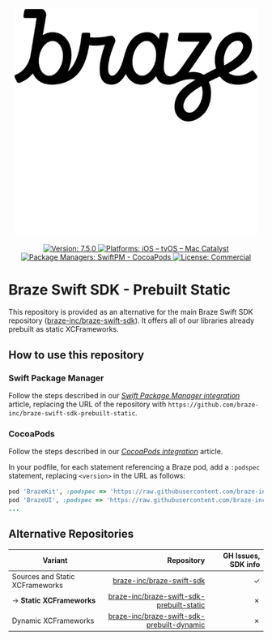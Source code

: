 <p align="center">
  <img width="480" alt="Braze Logo" src=".github/assets/logo-light.png#gh-light-mode-only" />
  <img width="480" alt="Braze Logo" src=".github/assets/logo-dark.png#gh-dark-mode-only" />
</p>

<p align="center">
  <a href="https://github.com/braze-inc/braze-swift-sdk/releases">
    <img src="https://badgen.net/badge/version/7.5.0/blue" alt="Version: 7.5.0">
  </a>
  <a href="#">
    <img src="https://badgen.net/badge/platforms/iOS%20%7C%20tvOS%20%7C%20Mac%20Catalyst/orange"
      alt="Platforms: iOS – tvOS – Mac Catalyst">
  </a>
  <a href="#">
    <img src="https://badgen.net/badge/package%20managers/SwiftPM%20%7C%20CocoaPods/green" alt="Package Managers: SwiftPM - CocoaPods">
  </a>
  <a href="https://github.com/braze-inc/braze-swift-sdk/blob/main/LICENSE">
    <img src="https://badgen.net/badge/license/Commercial/black" alt="License: Commercial">
  </a>
</p>

# Braze Swift SDK - Prebuilt Static

This repository is provided as an alternative for the main Braze Swift SDK repository ([braze-inc/braze-swift-sdk]). It offers all of our libraries already prebuilt as static XCFrameworks.

## How to use this repository

### Swift Package Manager

Follow the steps described in our [_Swift Package Manager integration_](https://www.braze.com/docs/developer_guide/platform_integration_guides/swift/initial_sdk_setup/installation_methods/swift_package_manager/) article, replacing the URL of the repository with `https://github.com/braze-inc/braze-swift-sdk-prebuilt-static`.

### CocoaPods

Follow the steps described in our [_CocoaPods integration_](https://www.braze.com/docs/developer_guide/platform_integration_guides/swift/initial_sdk_setup/installation_methods/cocoapods/) article.

In your podfile, for each statement referencing a Braze pod, add a `:podspec` statement, replacing `<version>` in the URL as follows:

```ruby
pod 'BrazeKit', :podspec => 'https://raw.githubusercontent.com/braze-inc/braze-swift-sdk-prebuilt-static/<version>/BrazeKit.podspec'
pod 'BrazeUI', :podspec => 'https://raw.githubusercontent.com/braze-inc/braze-swift-sdk-prebuilt-static/<version>/BrazeUI.podspec'
...
```

## Alternative Repositories

| Variant                         |                                   Repository | GH Issues, SDK info |
|---------------------------------|---------------------------------------------:|--------------------:|
| Sources and Static XCFrameworks |                  [braze-inc/braze-swift-sdk] |                   ✓ |
| → **Static XCFrameworks**       |  [braze-inc/braze-swift-sdk-prebuilt-static] |                   ✗ |
| Dynamic XCFrameworks            | [braze-inc/braze-swift-sdk-prebuilt-dynamic] |                   ✗ |

[braze-inc/braze-swift-sdk]: https://github.com/braze-inc/braze-swift-sdk
[braze-inc/braze-swift-sdk-prebuilt-static]: https://github.com/braze-inc/braze-swift-sdk-prebuilt-static
[braze-inc/braze-swift-sdk-prebuilt-dynamic]: https://github.com/braze-inc/braze-swift-sdk-prebuilt-dynamic
